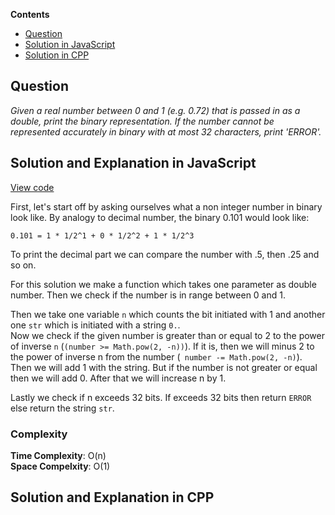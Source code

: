 **Contents**

- [Question](#question)
- [Solution in JavaScript](#solution-and-explanation-in-javascript)
- [Solution in CPP](#solution-and-explanation-in-cpp)

## Question
*Given a real number between 0 and 1 (e.g. 0.72) that is passed in as a double, print the binary representation. If the number cannot be represented accurately in binary with at most 32 characters, print 'ERROR'.*

## Solution and Explanation in JavaScript

[View code](/Bit%20Manipulations/Binary%20to%20String/BinaryToString.js)

First, let's start off by asking ourselves what a non integer number in binary look like. By analogy to decimal number, the binary 0.101 would look like:

`0.101 = 1 * 1/2^1 + 0 * 1/2^2 + 1 * 1/2^3`

To print the decimal part we can compare the number with .5, then .25 and so on. <br>

For this solution we make a function which takes one parameter as double number. Then we check if the number is in range between 0 and 1. <br>

Then we take one variable `n` which counts the bit initiated with 1 and another one `str` which is initiated with a string `0.`. <br>
Now we check if the given number is greater than or equal to 2 to the power of inverse `n` (`(number >= Math.pow(2, -n))`). If it is, then we will minus 2 to the power of inverse n from the number (` number -= Math.pow(2, -n)`). Then we will add 1 with the string. But if the number is not greater or equal then we will add 0. After that we will increase n by 1. <br>

Lastly we check if n exceeds 32 bits. If exceeds 32 bits then return `ERROR` else return the string `str`.

### Complexity
**Time Complexity**: O(n) <br>
**Space Compelxity**: O(1)

## Solution and Explanation in CPP

























